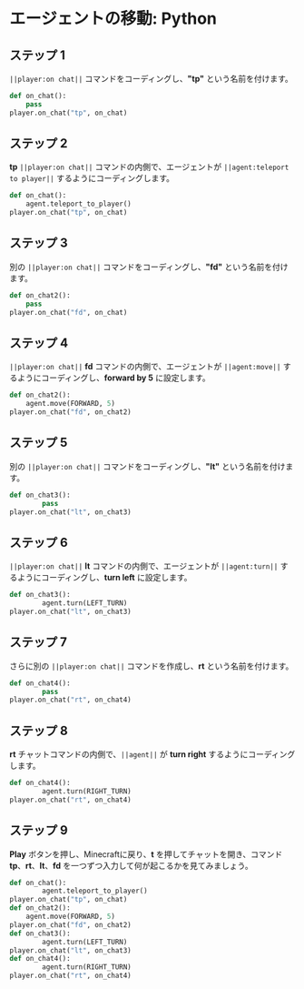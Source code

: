 # エージェントの移動: Python

## ステップ 1
``||player:on chat||`` コマンドをコーディングし、**"tp"** という名前を付けます。

```python
def on_chat():
    pass
player.on_chat("tp", on_chat)
```

## ステップ 2

**tp** ``||player:on chat||`` コマンドの内側で、エージェントが ``||agent:teleport to player||`` するようにコーディングします。

```python
def on_chat():
    agent.teleport_to_player()
player.on_chat("tp", on_chat)
```

## ステップ 3

別の ``||player:on chat||`` コマンドをコーディングし、**"fd"** という名前を付けます。

```python
def on_chat2():
    pass
player.on_chat("fd", on_chat)
```

## ステップ 4

``||player:on chat||`` **fd** コマンドの内側で、エージェントが ``||agent:move||`` するようにコーディングし、**forward by 5** に設定します。

```python
def on_chat2():
    agent.move(FORWARD, 5)
player.on_chat("fd", on_chat2)
```

## ステップ 5

別の ``||player:on chat||`` コマンドをコーディングし、**"lt"** という名前を付けます。

```python
def on_chat3():
        pass
player.on_chat("lt", on_chat3)
```

## ステップ 6

``||player:on chat||`` **lt** コマンドの内側で、エージェントが ``||agent:turn||`` するようにコーディングし、**turn left** に設定します。

```python
def on_chat3():
        agent.turn(LEFT_TURN)
player.on_chat("lt", on_chat3)
```

## ステップ 7

さらに別の ``||player:on chat||`` コマンドを作成し、**rt** という名前を付けます。

```python
def on_chat4():
        pass
player.on_chat("rt", on_chat4)
```

## ステップ 8

**rt** チャットコマンドの内側で、``||agent||`` が **turn right** するようにコーディングします。

```python
def on_chat4():
        agent.turn(RIGHT_TURN)
player.on_chat("rt", on_chat4)
```

## ステップ 9

**Play** ボタンを押し、Minecraftに戻り、**t** を押してチャットを開き、コマンド **tp**、**rt**、**lt**、**fd** を一つずつ入力して何が起こるかを見てみましょう。

```python
def on_chat():
        agent.teleport_to_player()
player.on_chat("tp", on_chat)
def on_chat2():
    agent.move(FORWARD, 5)
player.on_chat("fd", on_chat2)
def on_chat3():
        agent.turn(LEFT_TURN)
player.on_chat("lt", on_chat3)
def on_chat4():
        agent.turn(RIGHT_TURN)
player.on_chat("rt", on_chat4)
```
